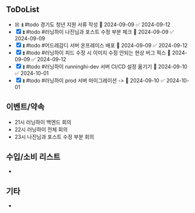 
## ToDoList
<!-- {우선순위} {Tasks} {Due Date} {Strart Date} {End Date} -->
- [x] <!-- taskss-->⏫ #todo 경기도 청년 지원 서류 작성 📅 2024-09-09 ✅ 2024-09-12
- [x] ⏫ #todo #러닝하이 나진님과 포스트 수정 부분 체크 📅 2024-09-09 ✅ 2024-09-09
- [x] ⏫ #todo #어드레감디 서버 온프레미스 배포 📅 2024-09-09 ✅ 2024-09-12
- [x] ⏫  #todo #러닝하이 피드 수정 시  이미지 수정 안되는 현상 버그 픽스 🛫 2024-09-09 ✅ 2024-09-12
- [x] ⏫ #todo #러닝하이 runninghi-dev 서버 CI/CD 설정 옮기기 🛫 2024-09-10 ✅ 2024-10-01
- [x] ⏫ #todo #러닝하이 prod 서버 마이그레이션 -> 🛫 2024-09-10 ✅ 2024-10-01

## 이벤트/약속
- <!-- 예정된 약속 or 예상치 못하게 발생한 이벤트 -->21시 러닝하이 백엔드 회의
- 22시 러닝하이 전체 회의
- 23시 나진님과 포스트 수정 부분 회의

## 수입/소비 리스트
- <!-- 얼만큼 썼는지 -->

## 기타
- 
